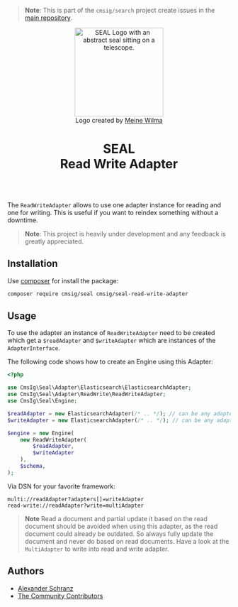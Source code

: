 > **Note**:
> This is part of the `cmsig/search` project create issues in the [main repository](https://github.com/php-cmsig/search).

<div align="center">
    <img alt="SEAL Logo with an abstract seal sitting on a telescope." src="https://avatars.githubusercontent.com/u/120221538?s=400&v=6" width="200" height="200">
</div>

<div align="center">Logo created by <a href="https://cargocollective.com/meinewilma">Meine Wilma</a></div>

<h1 align="center">SEAL <br /> Read Write Adapter</h1>

<br />
<br />

The `ReadWriteAdapter` allows to use one adapter instance for reading
and one for writing. This is useful if you want to reindex something
without a downtime.

> **Note**:
> This project is heavily under development and any feedback is greatly appreciated.

## Installation

Use [composer](https://getcomposer.org/) for install the package:

```bash
composer require cmsig/seal cmsig/seal-read-write-adapter
```

## Usage

To use the adapter an instance of `ReadWriteAdapter` need to be created
which get a `$readAdapter` and `$writeAdapter` which are instances of the
`AdapterInterface`.

The following code shows how to create an Engine using this Adapter:

```php
<?php

use CmsIg\Seal\Adapter\Elasticsearch\ElasticsearchAdapter;
use CmsIg\Seal\Adapter\ReadWrite\ReadWriteAdapter;
use CmsIg\Seal\Engine;

$readAdapter = new ElasticsearchAdapter(/* .. */); // can be any adapter
$writeAdapter = new ElasticsearchAdapter(/* .. */); // can be any adapter

$engine = new Engine(
    new ReadWriteAdapter(
        $readAdapter,
        $writeAdapter
    ),
    $schema,
);
```

Via DSN for your favorite framework:

```env
multi://readAdapter?adapters[]=writeAdapter
read-write://readAdapter?write=multiAdapter
```

> **Note**
> Read a document and partial update it based on the read document should be avoided
> when using this adapter, as the read document could already be outdated. So always
> fully update the document and never do based on read documents.
> Have a look at the `MultiAdapter` to write into read and write adapter.

## Authors

- [Alexander Schranz](https://github.com/alexander-schranz/)
- [The Community Contributors](https://github.com/php-cmsig/search/graphs/contributors)
